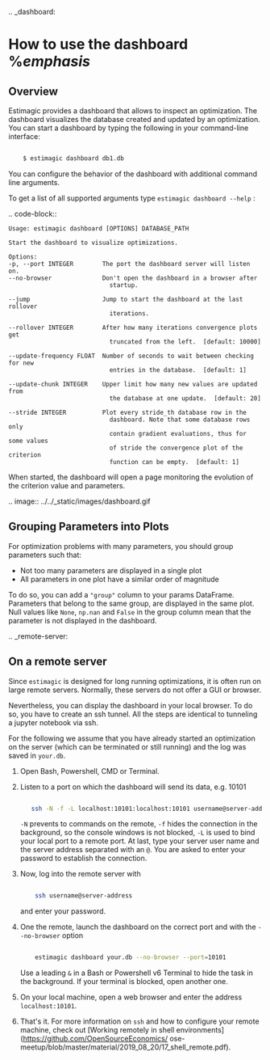 .. _dashboard:

# How to use the dashboard %*emphasis*

## Overview

Estimagic provides a dashboard that allows to inspect an optimization. The dashboard
visualizes the database created and updated by an optimization. You can start a
dashboard by typing the following in your command-line interface:

```bash

    $ estimagic dashboard db1.db
```
You can configure the behavior of the dashboard with additional command line arguments.

To get a list of all supported arguments type ``estimagic dashboard --help`` :

.. code-block::

    Usage: estimagic dashboard [OPTIONS] DATABASE_PATH

    Start the dashboard to visualize optimizations.

    Options:
    -p, --port INTEGER        The port the dashboard server will listen on.
    --no-browser              Don't open the dashboard in a browser after
                                startup.

    --jump                    Jump to start the dashboard at the last rollover
                                iterations.

    --rollover INTEGER        After how many iterations convergence plots get
                                truncated from the left.  [default: 10000]

    --update-frequency FLOAT  Number of seconds to wait between checking for new
                                entries in the database.  [default: 1]

    --update-chunk INTEGER    Upper limit how many new values are updated from
                                the database at one update.  [default: 20]

    --stride INTEGER          Plot every stride_th database row in the
                                dashboard. Note that some database rows only
                                contain gradient evaluations, thus for some values
                                of stride the convergence plot of the criterion
                                function can be empty.  [default: 1]


When started, the dashboard will open a page monitoring the evolution of the criterion
value and parameters.

.. image:: ../../_static/images/dashboard.gif


## Grouping Parameters into Plots

For optimization problems with many parameters, you should group parameters such that:

- Not too many parameters are displayed in a single plot
- All parameters in one plot have a similar order of magnitude

To do so, you can add a ``"group"`` column to your params DataFrame. Parameters that
belong to the same group, are displayed in the same plot. Null values like ``None``,
``np.nan`` and ``False`` in the group column mean that the parameter is not displayed
in the dashboard.



.. _remote-server:

## On a remote server

Since ``estimagic`` is designed for long running optimizations, it is often run on
large remote servers. Normally, these servers do not offer a GUI or browser.

Nevertheless, you can display the dashboard in your local browser. To do so, you have
to create an ssh tunnel. All the steps are identical to tunneling a jupyter notebook
via ssh.

For the following we assume that you have already started an optimization on the server
(which can be terminated or still running) and the log was saved in ``your.db``.

1. Open Bash, Powershell, CMD or Terminal.

2. Listen to a port on which the dashboard will send its data, e.g. 10101

    ```bash

       ssh -N -f -L localhost:10101:localhost:10101 username@server-address
    ```
   ``-N`` prevents to commands on the remote, ``-f`` hides the connection in the
   background, so the console windows is not blocked, ``-L`` is used to bind your local
   port to a remote port. At last, type your server user name and the server address
   separated with an ``@``. You are asked to enter your password to establish the
   connection.

3. Now, log into the remote server with

   ```bash

       ssh username@server-address
    ```
   and enter your password.

4. One the remote, launch the dashboard on the correct port and with the
   ``--no-browser`` option

   ```bash

       estimagic dashboard your.db --no-browser --port=10101
    ```
   Use a leading ``&`` in a Bash or Powershell v6 Terminal to hide the task in the
   background. If your terminal is blocked, open another one.

5. On your local machine, open a web browser and enter the address ``localhost:10101``.

6. That's it. For more information on ``ssh`` and how to configure your remote machine,
   check out [Working remotely in shell environments](https://github.com/OpenSourceEconomics/
   ose-meetup/blob/master/material/2019_08_20/17_shell_remote.pdf).
